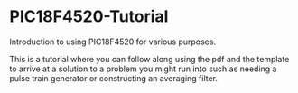 # PIC18F4520-Tutorial
Introduction to using PIC18F4520 for various purposes. 


This is a tutorial where you can follow along using the pdf and the template to arrive at a solution to a problem you might run into such as needing a pulse train generator or constructing an averaging filter.
